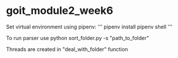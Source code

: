 # goit_module2_week6

Set virtual environment using pipenv:
'''
pipenv install
pipenv shell
'''

To run parser use
python sort_folder.py -s "path_to_folder"

Threads are created in "deal_with_folder" function
